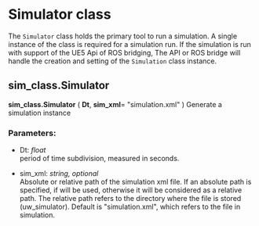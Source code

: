 # Simulator class
The `Simulator` class holds the primary tool to run a simulation. A single instance of the class is required for a simulation run. If the simulation is run with support of the UE5 Api of ROS bridging, The API or ROS bridge will handle the creation and setting of the `Simulation` class instance.

## sim_class.Simulator
**sim_class.Simulator** ( **Dt**, **sim_xml**= "simulation.xml" )
Generate a simulation instance

### Parameters:
- Dt: *float*  
    period of time subdivision, measured in seconds.

- sim_xml: *string, optional*  
    Absolute or relative path of the simulation xml file. If an absolute path is specified, if will be used, otherwise it will be considered as a relative path. The relative path refers to the directory where the file is stored (uw_simulator). Default is "simulation.xml", which refers to the file in simulation. 
